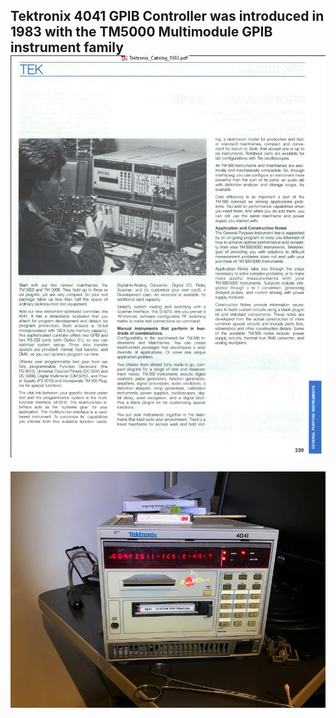 Tektronix 4041 GPIB Controller was introduced in 1983 with the TM5000 Multimodule GPIB instrument family
![Label and PCB front](./4041%20and%20TM5000%20introduced%20in%201983.jpg)
--------

![Label and PCB front](./4041%20loaded%20System%20Verification%20tape.jpg)

